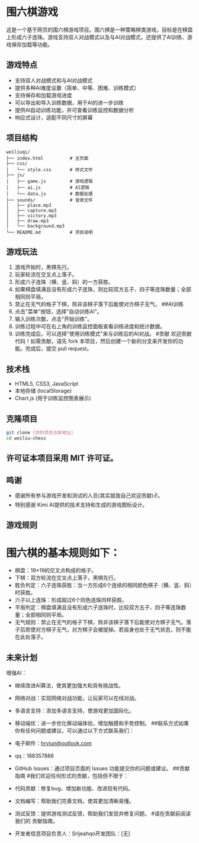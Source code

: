 # 围六棋游戏

 这是一个基于网页的围六棋游戏项目。围六棋是一种策略棋类游戏，目标是在棋盘上形成六子连珠。游戏支持双人对战模式以及与AI对战模式，还提供了AI训练、游戏保存加载等功能。

## 游戏特点

- 支持双人对战模式和与AI对战模式
- 提供多种AI难度设置（简单、中等、困难、训练模式）
- 支持保存和加载游戏进度
- 可以导出和导入训练数据，用于AI的进一步训练
- 提供AI自动训练功能，并可查看训练监控和数据分析
- 响应式设计，适配不同尺寸的屏幕

## 项目结构
```
weiliuqi/
├── index.html          # 主页面
├── css/
│   └── style.css       # 样式文件
├── js/
│   ├── game.js         # 游戏逻辑
│   ├── ai.js           # AI逻辑
│   └── data.js         # 数据处理
├── sounds/             # 音效文件
│   ├── place.mp3
│   ├── capture.mp3
│   ├── victory.mp3
│   ├── draw.mp3
│   └── background.mp3
└── README.md           # 项目说明
```
## 游戏玩法

1. 游戏开始时，黑棋先行。
2. 玩家轮流在交叉点上落子。
3. 形成六子连珠（横、竖、斜）的一方获胜。
4. 如果棋盘填满且没有形成六子连珠，则比较双方五子、四子等连珠数量；全部相同则平局。
5. 禁止在无气的格子下棋，除非该棋子落下后能使对方棋子无气。
##AI训练
1. 点击"菜单"按钮，选择"自动训练AI"。
2. 输入训练次数，点击"开始训练"。
3. 训练过程中可在右上角的训练监控面板查看训练进度和统计数据。
4. 训练完成后，可以选择"使用训练模式"来与训练后的AI对战。
#贡献 欢迎贡献代码！如需贡献，请先 fork 本项目，然后创建一个新的分支来开发你的功能。完成后，提交 pull request。

## 技术栈

- HTML5, CSS3, JavaScript
- 本地存储 (localStorage)
- Chart.js (用于训练监控图表展示)



## 克隆项目

```bash
git clone [你的项目仓库地址]
cd weiliu-chess
```
## 许可证本项目采用 MIT 许可证。
## 鸣谢
- 感谢所有参与游戏开发和测试的人员(其实就我自己欢迎贡献)✌️。
- 特别感谢 Kimi AI提供的技术支持和生成的游戏图标设计。
## 游戏规则
# 围六棋的基本规则如下：
- 棋盘：19×19的交叉点构成的格子。
- 下棋：双方轮流在交叉点上落子，黑棋先行。
- 胜负判定：六子连珠获胜：当一方形成6个连续的相同颜色棋子（横、竖、斜）时获胜。
- 六子以上连珠：形成超过6个同色连珠同样获胜。
- 平局判定：棋盘填满且没有形成六子连珠时，比较双方五子、四子等连珠数量；全部相同则平局。
- 无气规则：禁止在无气的格子下棋，除非该棋子落下后能使对方棋子无气。落子后若使对方棋子无气，对方棋子会被提掉。若自身也处于无气状态，则不能在此处落子。
## 未来计划
增强AI：
- 继续改进AI算法，使其更加强大和具有挑战性。
- 网络对战：实现网络对战功能，让玩家可以在线对战。
- 多语言支持：添加多语言支持，使游戏更加国际化。
- 移动端优：进一步优化移动端体验，增加触摸和手势控制。
##联系方式如果你有任何问题或建议，可以通过以下方式联系我们：
- 电子邮件：hrviun@outlook.com
- qq：188357886

- GitHub Issues：通过项目页面的 Issues 功能提交你的问题或建议。
##贡献指南
#我们欢迎任何形式的贡献，包括但不限于：
- 代码贡献：修复bug、增加新功能、改进现有代码。
- 文档编写：帮助我们完善文档，使其更加清晰易懂。
- 测试反馈：提供游戏测试反馈，帮助我们发现并修复问题。
#请在贡献前阅读我们的 贡献指南。
- 开发者信息项目负责人：Srijeahqo开发团队：[无]